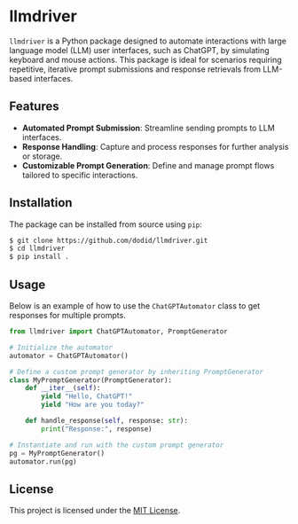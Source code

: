 # llmdriver

`llmdriver` is a Python package designed to automate interactions with large language model (LLM) user interfaces, such as ChatGPT, by simulating keyboard and mouse actions. This package is ideal for scenarios requiring repetitive, iterative prompt submissions and response retrievals from LLM-based interfaces.

## Features

- **Automated Prompt Submission**: Streamline sending prompts to LLM interfaces.
- **Response Handling**: Capture and process responses for further analysis or storage.
- **Customizable Prompt Generation**: Define and manage prompt flows tailored to specific interactions.

## Installation

The package can be installed from source using `pip`:

```bash
$ git clone https://github.com/dodid/llmdriver.git
$ cd llmdriver
$ pip install .
```

## Usage

Below is an example of how to use the `ChatGPTAutomator` class to get responses for multiple prompts.

```python
from llmdriver import ChatGPTAutomator, PromptGenerator

# Initialize the automator
automator = ChatGPTAutomator()

# Define a custom prompt generator by inheriting PromptGenerator
class MyPromptGenerator(PromptGenerator):
    def __iter__(self):
        yield "Hello, ChatGPT!"
        yield "How are you today?"

    def handle_response(self, response: str):
        print("Response:", response)

# Instantiate and run with the custom prompt generator
pg = MyPromptGenerator()
automator.run(pg)
```

## License

This project is licensed under the [MIT License](LICENSE).
